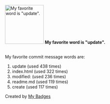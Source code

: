 <img src="https://my-badges.github.io/my-badges/favorite-word.png" alt="My favorite word is &quot;update&quot;." title="My favorite word is &quot;update&quot;." width="128">
<strong>My favorite word is &quot;update&quot;.</strong>
<br><br>

My favorite commit message words are:

1. update (used 438 times)
2. index.html (used 322 times)
3. modified: (used 236 times)
4. readme.md (used 119 times)
5. create (used 117 times)


Created by <a href="https://github.com/my-badges/my-badges">My Badges</a>
